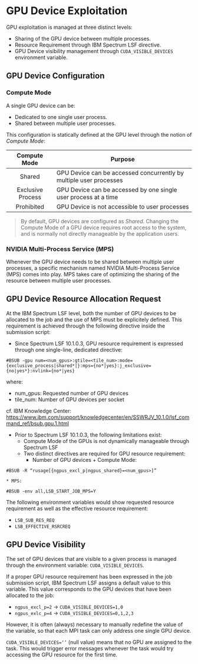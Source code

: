 # GPU Device Exploitation

GPU exploitation is managed at three distinct levels:
* Sharing of the GPU device between multiple processes.
*	Resource Requirement through IBM Spectrum LSF directive.
* GPU Device visibility management through `CUDA_VISIBLE_DEVICES` environment variable.

## GPU Device Configuration

### Compute Mode

A single GPU device can be:
* Dedicated to one single user process.
* Shared between multiple user processes.

This configuration is statically defined at the GPU level through the notion of *Compute Mode*:

| Compute Mode      | Purpose
|:-----------------:|-------
| Shared            | GPU Device can be accessed concurrently by multiple user processes
| Exclusive Process | GPU Device can be accessed by one single user process at a time
| Prohibited        | GPU Device is not accessible to user processes

> By default, GPU devices are configured as *Shared*.
Changing the Compute Mode of a GPU device requires root access to the system, and is normally not directly manageable by the application users.

### NVIDIA Multi-Process Service (MPS)

Whenever the GPU device needs to be shared between multiple user processes, a specific mechanism named NVIDIA Multi-Process Service (MPS) comes into play.
MPS takes care of optimizing the sharing of the resource between multiple user processes.

## GPU Device Resource Allocation Request

At the IBM Spectrum LSF level, both the number of GPU devices to be allocated to the job and the use of MPS must be explicitely defined.
This requirement is achieved through the following directive inside the submission script:

* Since Spectrum LSF 10.1.0.3, GPU resource requirement is expressed through one single-line, dedicated directive:
```
#BSUB -gpu num=<num_gpus>:gtile=<tile_num>:mode={exclusive_process|shared*|}:mps={no*|yes}:j_exclusive={no|yes*}:nvlink={no*|yes}
```
where:
  * num_gpus: Requested number of GPU devices
  * tile_num: Number of GPU devices per socket

cf. IBM Knowledge Center:
https://www.ibm.com/support/knowledgecenter/en/SSWRJV_10.1.0/lsf_command_ref/bsub.gpu.1.html

* Prior to Spectrum LSF 10.1.0.3, the following limitations exist:
  * Compute Mode of the GPUs is not dynamically manageable through Spectrum LSF
  * Two distinct directives are required for GPU resource requirement:
    * Number of GPU devices + Compute Mode:
```
#BSUB -R “rusage[{ngpus_excl_p|ngpus_shared}=<num_gpus>]”
```
    * MPS:
```
#BSUB -env all,LSB_START_JOB_MPS=Y
```

>
The following environment variables would show requested resource requirement as well as the effective resource requirement:
* `LSB_SUB_RES_REQ`
* `LSB_EFFECTIVE_RSRCREQ`

## GPU Device Visibility

The set of GPU devices that are visible to a given process is managed through the environment variable: `CUDA_VISIBLE_DEVICES`.

If a proper GPU resource requirement has been expressed in the job submission script, IBM Spectrum LSF assigns a default value to this variable. This value corresponds to the GPU devices that have been allocated to the job:
* `ngpus_excl_p=2` -> `CUDA_VISIBLE_DEVICES=1,0`
* `ngpus_exlc_p=4` -> `CUDA_VISIBLE_DEVICES=0,1,2,3`

However, it is often (always) necessary to manually redefine the value of the variable, so that each MPI task can only address one single GPU device.

>
`CUDA_VISIBLE_DEVICES=‘’` (null value) means that no GPU are assigned to the task.
This would trigger error messages whenever the task would try accessing the GPU resource for the first time.
